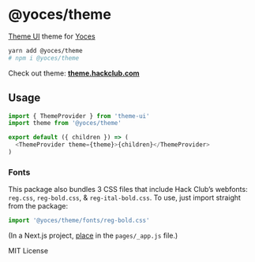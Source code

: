 # @yoces/theme

[Theme UI](https://theme-ui.com) theme for [Yoces](https://yoces.ca)

```bash
yarn add @yoces/theme
# npm i @yoces/theme
```

Check out theme: [**theme.hackclub.com**](https://theme.hackclub.com)

## Usage

```js
import { ThemeProvider } from 'theme-ui'
import theme from '@yoces/theme'

export default ({ children }) => (
  <ThemeProvider theme={theme}>{children}</ThemeProvider>
)
```

### Fonts

This package also bundles 3 CSS files that include Hack Club’s webfonts:
`reg.css`, `reg-bold.css`, & `reg-ital-bold.css`.
To use, just import straight from the package:

```js
import '@yoces/theme/fonts/reg-bold.css'
```

(In a Next.js project, [place](https://nextjs.org/docs/basic-features/built-in-css-support) in the `pages/_app.js` file.)

MIT License
